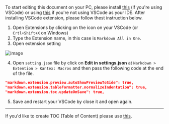 To start editing this document on your PC, please install [this](https://marketplace.visualstudio.com/items?itemName=yzhang.markdown-all-in-one) (if you're using VSCode) or using [this](https://stackedit.io/app#) if you're not using VSCode as your IDE.
After installing VSCode extension, please follow thest instruction below.
1. Open Extensions by clicking on the icon on your VSCode (or `Crtl+Shift+X` on Windows)
2. Type the Extension name, in this case is `Markdown All in One`.
3. Open extension setting

![image](https://user-images.githubusercontent.com/21214764/123577936-f363c880-d7fe-11eb-9984-23d5965484d9.png)

4. Open `setting.json` file by click on **Edit in settings.json** at `Narkdown > Extention > Kantex: Macros` and then pass the following code at the end of the file.
```json
"markdown.extension.preview.autoShowPreviewToSide": true,
"markdown.extension.tableFormatter.normalizeIndentation": true,
"markdown.extension.toc.updateOnSave": true,
```

5. Save and restart your VSCode by close it and open again.
---

If you'd like to create TOC (Table of Content) please use [this](https://ecotrust-canada.github.io/markdown-toc/).
